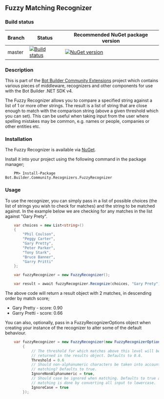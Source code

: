 ## Fuzzy Matching Recognizer

### Build status
| Branch | Status | Recommended NuGet package version |
| ------ | ------ | ------ |
| master | [![Build status](https://ci.appveyor.com/api/projects/status/b9123gl3kih8x9cb?svg=true)](https://ci.appveyor.com/project/garypretty/botbuilder-community) | [![NuGet version](https://badge.fury.io/nu/Bot.Builder.Community.Recognizers.FuzzyRecognizer.svg)](https://badge.fury.io/nu/Bot.Builder.Community.Recognizers.FuzzyRecognizer) |

### Description

This is part of the [Bot Builder Community Extensions](https://github.com/garypretty/botbuilder-community) project which contains various pieces of middleware, recognizers and other components for use with the Bot Builder .NET SDK v4.

The Fuzzy Recognizer allows you to compare a specified string against a list of 1 or more other strings.  The result is a list of string that are close enough to match with the comparison string (above a given threshold which you can set).  This can be useful when taking input from the user where spelling mistakes may be common, e.g. names or people, companies or other entities etc.

### Installation 

The Fuzzy Recognizer is available via [NuGet](https://www.nuget.org/packages/Bot.Builder.Community.Recognizers.FuzzyRecognizer/).

Install it into your project using the following command in the package manager;
```
    PM> Install-Package Bot.Builder.Community.Recognizers.FuzzyRecognizer
```

### Usage

To use the recognizer, you can simply pass in a list of possible choices (the list of strings you wish to check for matches) and the string to be matched against.  In the example below we are checking for any matches in the list against "Gary Prety".

```cs
    var choices = new List<string>()
    {
        "Phil Coulson",
        "Peggy Carter",
        "Gary Pretty",
        "Peter Parker",
        "Tony Stark",
        "Bruce Banner",
        "Garry Pritti"
    };

    var fuzzyRecognizer = new FuzzyRecognizer();

    var result = await fuzzyRecognizer.Recognize(choices, "Gary Prety");
```

The above code will return a result object with 2 matches, in descending order by match score;

* Gary Pretty - score: 0.90
* Garry Pretti - score: 0.66

You can also, optionally, pass in a FuzzyRecognizerOptions object when creating your instance of the recognizer to alter some of the default behaviour.

```cs
    var fuzzyRecognizer = new FuzzyRecognizer(new FuzzyRecognizerOptions()
        {
            // The threshold for which matches above this level will be 
            // returned in the results object. Defaults to 0.6.
            Threshold = 0.6
            // Should non-alphanumeric characters be taken into account when 
            // matching? Defaults to true.
            IgnoreNonAlphanumeric = true,
            // Should case be ignored when matching. Defaults to true and all
            // matching is done by converting all input to lowercase.
            IgnoreCase = true
        });
```
